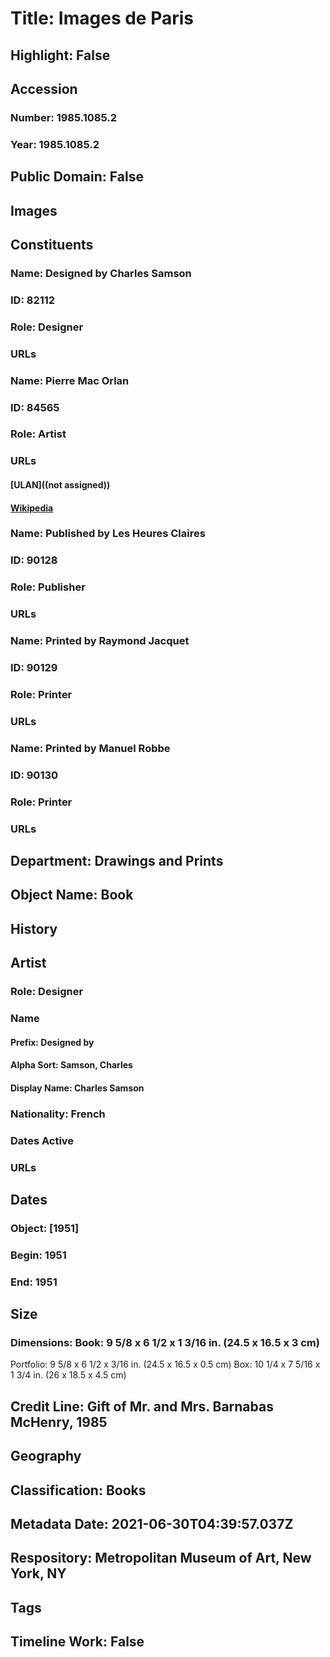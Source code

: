 # Title: Images de Paris
## Highlight: False
## Accession
### Number: 1985.1085.2
### Year: 1985.1085.2
## Public Domain: False
## Images
## Constituents
### Name: Designed by Charles Samson
### ID: 82112
### Role: Designer
### URLs
### Name: Pierre Mac Orlan
### ID: 84565
### Role: Artist
### URLs
#### [ULAN]((not assigned))
#### [Wikipedia](https://www.wikidata.org/wiki/Q546952)
### Name: Published by Les Heures Claires
### ID: 90128
### Role: Publisher
### URLs
### Name: Printed by Raymond Jacquet
### ID: 90129
### Role: Printer
### URLs
### Name: Printed by Manuel Robbe
### ID: 90130
### Role: Printer
### URLs
## Department: Drawings and Prints
## Object Name: Book
## History
## Artist
### Role: Designer
### Name
#### Prefix: Designed by
#### Alpha Sort: Samson, Charles
#### Display Name: Charles Samson
### Nationality: French
### Dates Active
### URLs
## Dates
### Object: [1951]
### Begin: 1951
### End: 1951
## Size
### Dimensions: Book:  9 5/8 x 6 1/2 x 1 3/16 in. (24.5 x 16.5 x 3 cm)
Portfolio:  9 5/8 x 6 1/2 x 3/16 in. (24.5 x 16.5 x 0.5 cm)
Box:  10 1/4 x 7 5/16 x 1 3/4 in. (26 x 18.5 x 4.5 cm)
## Credit Line: Gift of Mr. and Mrs. Barnabas McHenry, 1985
## Geography
## Classification: Books
## Metadata Date: 2021-06-30T04:39:57.037Z
## Respository: Metropolitan Museum of Art, New York, NY
## Tags
## Timeline Work: False